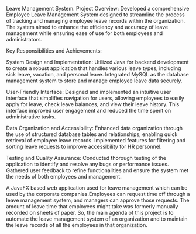 Leave Management System. 
Project Overview:
Developed a comprehensive Employee Leave Management System designed to streamline the process of tracking and managing employee leave records within the organization. The system aimed to enhance the efficiency and accuracy of leave management while ensuring ease of use for both employees and administrators.

Key Responsibilities and Achievements:

System Design and Implementation:
Utilized Java for backend development to create a robust application that handles various leave types, including sick leave, vacation, and personal leave. Integrated MySQL as the database management system to store and manage employee leave data securely.

User-Friendly Interface:
Designed and implemented an intuitive user interface that simplifies navigation for users, allowing employees to easily apply for leave, check leave balances, and view their leave history. This interface improved user engagement and reduced the time spent on administrative tasks.

Data Organization and Accessibility:
Enhanced data organization through the use of structured database tables and relationships, enabling quick retrieval of employee leave records. Implemented features for filtering and sorting leave requests to improve accessibility for HR personnel.

Testing and Quality Assurance:
Conducted thorough testing of the application to identify and resolve any bugs or performance issues. Gathered user feedback to refine functionalities and ensure the system met the needs of both employees and management.

A JavaFX based web application used for leave management which can be used by the corporate companies.Employees can request time off through a leave
management system, and managers can approve those requests. The amount of leave time
that employees might take was formerly manually recorded on sheets of paper. So, the main
agenda of this project is to automate the leave management system of an organization and to
maintain the leave records of all the employees in that organization.
